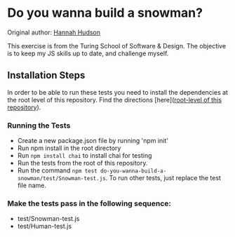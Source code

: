 # Do you wanna build a snowman?
Original author: [Hannah Hudson](https://github.com/hannahhch)  

This exercise is from the Turing School of Software & Design. The objective is to
keep my JS skills up to date, and challenge myself.

## Installation Steps

In order to be able to run these tests you need to install the dependencies at the root level of this repository. Find the directions [here]([root-level of this repository](https://github.com/turingschool-examples/javascript-foundations)).

### Running the Tests

- Create a new package.json file by running 'npm init'
- Run npm install in the root directory
- Run `npm install chai` to install chai for testing
- Run the tests from the root of this repository.
- Run the command `npm test do-you-wanna-build-a-snowman/test/Snowman-test.js`. To run other tests, just replace the test file name.

### Make the tests pass in the following sequence:

* test/Snowman-test.js  
* test/Human-test.js  
